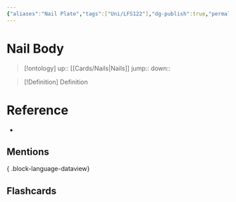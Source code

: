 ```yaml
---
{"aliases":"Nail Plate","tags":["Uni/LFS122"],"dg-publish":true,"permalink":"/cards/nail-body/","dgPassFrontmatter":true}
---
```


# Nail Body

> [!ontology]
> up:: [[Cards/Nails\|Nails]]
> jump:: 
> down:: 

> [!Definition] Definition

# Reference

- 

## Mentions


{ .block-language-dataview}

## Flashcards